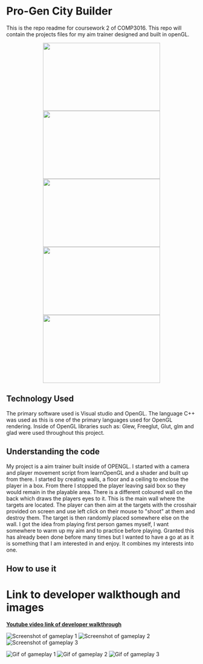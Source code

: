 # Pro-Gen City Builder
This is the repo readme for coursework 2 of COMP3016.
This repo will contain the projects files for my aim trainer designed and built in openGL.

<p align="center">
    <img src="https://i.imgur.com/54NxN7H.gif" width="310" height="180" />
    <img src="https://i.imgur.com/PS1CIG1.gif" width="310" height="180" />
    <img src="https://i.imgur.com/3DcjJXf.gif" width="310" height="180" />
    <img src="https://i.imgur.com/Zoc2Pfc.gif" width="310" height="180" />
    <img src="https://i.imgur.com/PcqCSAF.gif" width="310" height="180" />
</p>

## Technology Used
  The primary software used is Visual studio and OpenGL. The language C++ was used as this is one of the primary languages used for OpenGL rendering. Inside of OpenGL libraries such as: Glew, Freeglut, Glut, glm and glad were used throughout this project.
  
## Understanding the code
  My project is a aim trainer built inside of OPENGL. I started with a camera and player movement script from learnOpenGL and a shader and built up from there. I started by creating walls, a floor and a ceiling to enclose the player in a box. From there I stopped the player leaving said box so they would remain in the playable area. There is a different coloured wall on the back which draws the players eyes to it. This is the main wall where the targets are located. The player can then aim at the targets with the crosshair provided on screen and use left click on their mouse to "shoot" at them and destroy them. The target is then randomly placed somewhere else on the wall. I got the idea from playing first person games myself, I want somewhere to warm up my aim and to practice before playing. Granted this has already been done before many times but I wanted to have a go at as it is something that I am interested in and enjoy. It combines my interests into one. 
  
 ## How to use it


# Link to developer walkthough and images

[**Youtube video link of developer walkthrough**](https://www.youtube.com/watch?v=RzFBgkkDAlQ&feature=youtu.be)

![Screenshot of gameplay 1](https://i.imgur.com/zzkd28U.png)
![Screenshot of gameplay 2](https://i.imgur.com/jDEsMtC.png)
![Screenshot of gameplay 3](https://i.imgur.com/bORIuOC.png)
  
![Gif of gameplay 1](https://i.imgur.com/yH5TuYm.gif)
![Gif of gameplay 2](https://i.imgur.com/uubzoSb.gif)
![Gif of gameplay 3](https://i.imgur.com/YRwTfUN.gif)
